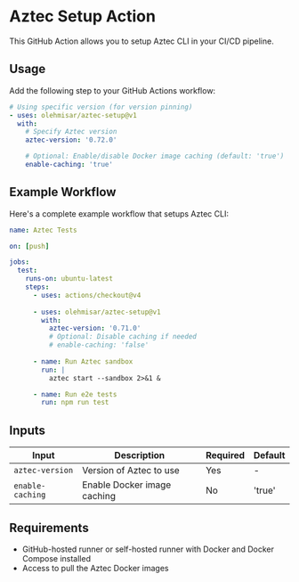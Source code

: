 # Aztec Setup Action

This GitHub Action allows you to setup Aztec CLI in your CI/CD pipeline.

## Usage

Add the following step to your GitHub Actions workflow:

```yaml
# Using specific version (for version pinning)
- uses: olehmisar/aztec-setup@v1
  with:
    # Specify Aztec version
    aztec-version: '0.72.0'

    # Optional: Enable/disable Docker image caching (default: 'true')
    enable-caching: 'true'
```

## Example Workflow

Here's a complete example workflow that setups Aztec CLI:

```yaml
name: Aztec Tests

on: [push]

jobs:
  test:
    runs-on: ubuntu-latest
    steps:
      - uses: actions/checkout@v4
      
      - uses: olehmisar/aztec-setup@v1
        with:
          aztec-version: '0.71.0'
          # Optional: Disable caching if needed
          # enable-caching: 'false'
      
      - name: Run Aztec sandbox
        run: |
          aztec start --sandbox 2>&1 &

      - name: Run e2e tests
        run: npm run test
```

## Inputs

| Input | Description | Required | Default |
|-------|-------------|----------|---------|
| `aztec-version` | Version of Aztec to use | Yes | - |
| `enable-caching` | Enable Docker image caching | No | 'true' |

## Requirements

- GitHub-hosted runner or self-hosted runner with Docker and Docker Compose installed
- Access to pull the Aztec Docker images
